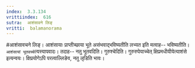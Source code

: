 ```yaml
---
index:  3.3.134
vrittiindex:  616
sutra:  आशंसावने लिङ्
vritti:  balamanorama 
---
```


#आशंसावचने लिङ्। आशंसायाः प्राप्तीच्छाया भूते असंभवाद्भविष्यतीति लभ्यत इति मत्वाह-- भविष्यतीति। `आशंसायां भूतवच्चे`त्यस्यापवादः। तदाह-- नतु भूतवदिति। गुरुश्चेदिति। गुरुरुपेयाच्चेत् क्षिप्रमधीयीयेत्याशंसे इत्यन्वयः। क्षिप्रयोगेऽपि परत्वाल्लिङेव, नतु लृडिति भावः। 

